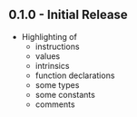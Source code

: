 ## 0.1.0 - Initial Release
* Highlighting of 
	* instructions
	* values
	* intrinsics
	* function declarations
	* some types
	* some constants
	* comments
